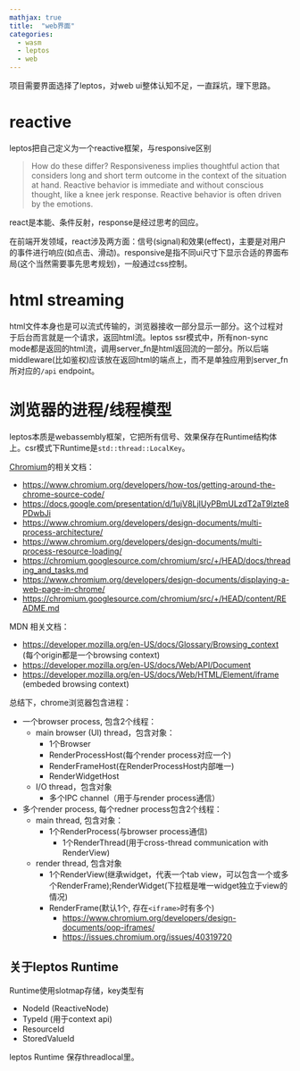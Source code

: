```yaml
---
mathjax: true
title:  "web界面"
categories: 
  - wasm
  - leptos
  - web
---
```

项目需要界面选择了leptos，对web ui整体认知不足，一直踩坑，理下思路。

# reactive
leptos把自己定义为一个reactive框架，与responsive区别
> How do these differ? Responsiveness implies thoughtful action that considers long and short term outcome in the context of the situation at hand. Reactive behavior is immediate and without conscious thought, like a knee jerk response. Reactive behavior is often driven by the emotions.

react是本能、条件反射，response是经过思考的回应。

在前端开发领域，react涉及两方面：信号(signal)和效果(effect)，主要是对用户的事件进行响应(如点击、滑动)。responsive是指不同ui尺寸下显示合适的界面布局(这个当然需要事先思考规划)，一般通过css控制。

# html streaming
html文件本身也是可以流式传输的，浏览器接收一部分显示一部分。这个过程对于后台而言就是一个请求，返回html流。leptos ssr模式中，所有non-sync mode都是返回的html流，调用server_fn是html返回流的一部分。所以后端middleware(比如鉴权)应该放在返回html的端点上，而不是单独应用到server_fn所对应的`/api` endpoint。

# 浏览器的进程/线程模型
leptos本质是webassembly框架，它把所有信号、效果保存在Runtime结构体上。csr模式下Runtime是`std::thread::LocalKey`。

[Chromium](https://www.chromium.org/developers)的相关文档：
- https://www.chromium.org/developers/how-tos/getting-around-the-chrome-source-code/
- https://docs.google.com/presentation/d/1ujV8LjIUyPBmULzdT2aT9Izte8PDwbJi
- https://www.chromium.org/developers/design-documents/multi-process-architecture/
- https://www.chromium.org/developers/design-documents/multi-process-resource-loading/
- https://chromium.googlesource.com/chromium/src/+/HEAD/docs/threading_and_tasks.md
- https://www.chromium.org/developers/design-documents/displaying-a-web-page-in-chrome/
- https://chromium.googlesource.com/chromium/src/+/HEAD/content/README.md

MDN 相关文档：
- https://developer.mozilla.org/en-US/docs/Glossary/Browsing_context (每个origin都是一个browsing context)
- https://developer.mozilla.org/en-US/docs/Web/API/Document
- https://developer.mozilla.org/en-US/docs/Web/HTML/Element/iframe (embeded browsing context)

总结下，chrome浏览器包含进程：
- 一个browser process, 包含2个线程：
  - main browser (UI) thread，包含对象：
    - 1个Browser
    - RenderProcessHost(每个render process对应一个)
    - RenderFrameHost(在RenderProcessHost内部唯一)
    - RenderWidgetHost
  - I/O thread，包含对象
    - 多个IPC channel（用于与render process通信）
- 多个render process, 每个redner process包含2个线程：
  - main thread, 包含对象：
    - 1个RenderProcess(与browser process通信)
      - 1个RenderThread(用于cross-thread communication with RenderView)
  - render thread, 包含对象
    - 1个RenderView(继承widget，代表一个tab view，可以包含一个或多个RenderFrame);RenderWidget(下拉框是唯一widget独立于view的情况)
    - RenderFrame(默认1个, 存在`<iframe>`时有多个)
      - https://www.chromium.org/developers/design-documents/oop-iframes/
      - https://issues.chromium.org/issues/40319720

## 关于leptos Runtime
Runtime使用slotmap存储，key类型有
- NodeId (ReactiveNode)
- TypeId (用于context api)
- ResourceId
- StoredValueId

leptos Runtime 保存threadlocal里。
